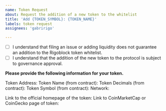 ```yaml
---
name: Token Request
about: Request the addition of a new token to the whitelist
title: 'Add {TOKEN_SYMBOL}: {TOKEN_NAME}'
labels: token request
assignees: 'gabririgo'

---
```


- [ ] I understand that filing an issue or adding liquidity does not guarantee an addition to the Rigoblock token whitelist.
- [ ] I understand that the addition of the new token to the protocol is subject to governance approval.

**Please provide the following information for your token.**

Token Address: 
Token Name (from contract): 
Token Decimals (from contract): 
Token Symbol (from contract): 
Network: 

Link to the official homepage of the token: 
Link to CoinMarketCap or CoinGecko page of token: 
